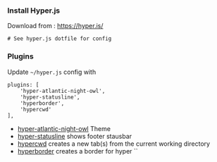 ### Install Hyper.js

Download from :
<https://hyper.is/>

```
# See hyper.js dotfile for config
```

### Plugins

Update `~/hyper.js` config with

```
plugins: [
    'hyper-atlantic-night-owl',
    'hyper-statusline',
    'hyperborder',
    'hypercwd'
],
```

- [hyper-atlantic-night-owl](https://github.com/abhijithvijayan/hyper-atlantic-night-owl) Theme
- [hyper-statusline](https://github.com/henrikdahl/hyper-statusline) shows footer stausbar
- [hypercwd](https://github.com/hharnisc/hypercwd) creates a new tab(s) from the current working directory
- [hyperborder](https://github.com/webmatze/hyperborder) creates a border for hyper
``
